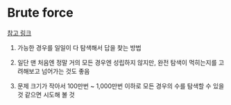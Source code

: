 # Brute force

[참고 링크](https://m.blog.naver.com/kks227/220769870195)

1. 가능한 경우를 일일이 다 탐색해서 답을 찾는 방법

2. 일단 맨 처음엔 정말 거의 모든 경우엔 성립하지 않지만, 완전 탐색이 먹히는지를 고려해보고 넘어가는 것도 좋음

3. 문제 크기가 작아서 100만번 ~ 1,000만번 이하로 모든 경우의 수를 탐색할 수 있을 것 같으면 시도해 볼 것
